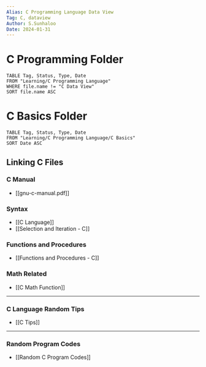```yaml
---
Alias: C Programming Language Data View
Tag: C, dataview
Author: S.Sunhaloo
Date: 2024-01-31
---
```


# C Programming  Folder

```dataview
TABLE Tag, Status, Type, Date
FROM "Learning/C Programming Language"
WHERE file.name != "C Data View"
SORT file.name ASC
```

# C Basics Folder

```dataview
TABLE Tag, Status, Type, Date
FROM "Learning/C Programming Language/C Basics"
SORT Date ASC
```


## Linking C Files

### C Manual

- [[gnu-c-manual.pdf]]

### Syntax

- [[C Language]]
- [[Selection and Iteration - C]]

### Functions and Procedures

- [[Functions and Procedures - C]]

### Math Related

- [[C Math Function]]

---

### C Language Random Tips

- [[C Tips]]

---

### Random Program Codes

- [[Random C Program Codes]]